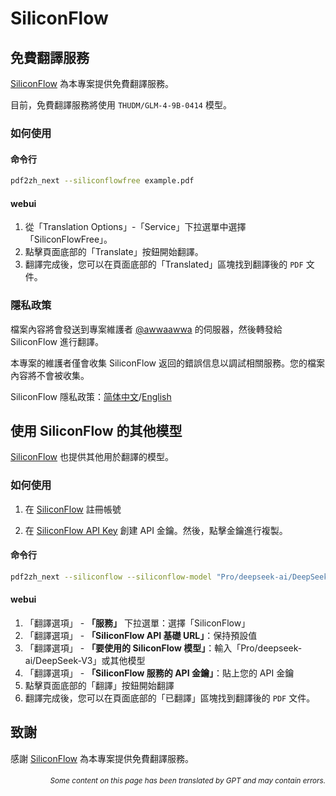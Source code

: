 # SiliconFlow

## 免費翻譯服務

[SiliconFlow](https://siliconflow.cn) 為本專案提供免費翻譯服務。

目前，免費翻譯服務將使用 `THUDM/GLM-4-9B-0414` 模型。

### 如何使用

#### 命令行

```bash
pdf2zh_next --siliconflowfree example.pdf 
```

#### webui

1. 從「Translation Options」-「Service」下拉選單中選擇「SiliconFlowFree」。
2. 點擊頁面底部的「Translate」按鈕開始翻譯。
3. 翻譯完成後，您可以在頁面底部的「Translated」區塊找到翻譯後的 `PDF` 文件。


### 隱私政策

檔案內容將會發送到專案維護者 [@awwaawwa](https://github.com/awwaawwa) 的伺服器，然後轉發給 SiliconFlow 進行翻譯。

本專案的維護者僅會收集 SiliconFlow 返回的錯誤信息以調試相關服務。您的檔案內容將不會被收集。

SiliconFlow 隱私政策：[简体中文](https://docs.siliconflow.cn/cn/legals/privacy-policy)/[English](https://docs.siliconflow.cn/en/legals/privacy-policy)



## 使用 SiliconFlow 的其他模型

[SiliconFlow](https://siliconflow.cn) 也提供其他用於翻譯的模型。

### 如何使用

1. 在 [SiliconFlow](https://siliconflow.cn) 註冊帳號

2. 在 [SiliconFlow API Key](https://cloud.siliconflow.cn/me/account/ak) 創建 API 金鑰。然後，點擊金鑰進行複製。

#### 命令行

```bash
pdf2zh_next --siliconflow --siliconflow-model "Pro/deepseek-ai/DeepSeek-V3" --siliconflow-api-key <your-api-key> example.pdf
```

#### webui

1. 「翻譯選項」 - **「服務」** 下拉選單：選擇「SiliconFlow」
2. 「翻譯選項」 - **「SiliconFlow API 基礎 URL」**：保持預設值
3. 「翻譯選項」 - **「要使用的 SiliconFlow 模型」**：輸入「Pro/deepseek-ai/DeepSeek-V3」或其他模型
4. 「翻譯選項」 - **「SiliconFlow 服務的 API 金鑰」**：貼上您的 API 金鑰
5. 點擊頁面底部的「翻譯」按鈕開始翻譯
6. 翻譯完成後，您可以在頁面底部的「已翻譯」區塊找到翻譯後的 `PDF` 文件。


## 致謝

感謝 [SiliconFlow](https://siliconflow.cn) 為本專案提供免費翻譯服務。

<div align="right"> 
<h6><small>Some content on this page has been translated by GPT and may contain errors.</small></h6>